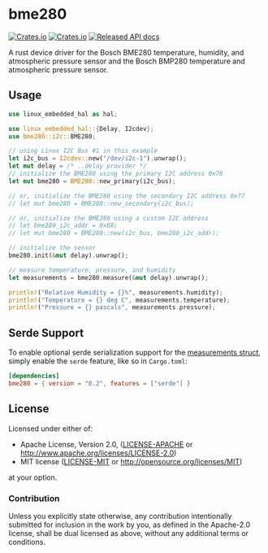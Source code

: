 # bme280

[![Crates.io](https://img.shields.io/crates/d/bme280.svg)](https://crates.io/crates/bme280)
[![Crates.io](https://img.shields.io/crates/v/bme280.svg)](https://crates.io/crates/bme280)
[![Released API docs](https://docs.rs/bme280/badge.svg)](https://docs.rs/bme280)

A rust device driver for the Bosch BME280 temperature, humidity, and atmospheric pressure sensor and the Bosch BMP280 temperature and atmospheric pressure sensor.

## Usage

```rust
use linux_embedded_hal as hal;

use linux_embedded_hal::{Delay, I2cdev};
use bme280::i2c::BME280;

// using Linux I2C Bus #1 in this example
let i2c_bus = I2cdev::new("/dev/i2c-1").unwrap();
let mut delay = /* ..delay provider */
// initialize the BME280 using the primary I2C address 0x76
let mut bme280 = BME280::new_primary(i2c_bus);

// or, initialize the BME280 using the secondary I2C address 0x77
// let mut bme280 = BME280::new_secondary(i2c_bus);

// or, initialize the BME280 using a custom I2C address
// let bme280_i2c_addr = 0x88;
// let mut bme280 = BME280::new(i2c_bus, bme280_i2c_addr);

// initialize the sensor
bme280.init(&mut delay).unwrap();

// measure temperature, pressure, and humidity
let measurements = bme280.measure(&mut delay).unwrap();

println!("Relative Humidity = {}%", measurements.humidity);
println!("Temperature = {} deg C", measurements.temperature);
println!("Pressure = {} pascals", measurements.pressure);
```

## Serde Support

To enable optional serde serialization support for the [measurements struct](https://docs.rs/bme280/0.1.2/bme280/struct.Measurements.html), simply enable the `serde` feature, like so in `Cargo.toml`:

```toml
[dependencies]
bme280 = { version = "0.2", features = ["serde"] }
```

## License

Licensed under either of:

 * Apache License, Version 2.0, ([LICENSE-APACHE](LICENSE-APACHE) or http://www.apache.org/licenses/LICENSE-2.0)
 * MIT license ([LICENSE-MIT](LICENSE-MIT) or http://opensource.org/licenses/MIT)

at your option.

### Contribution

Unless you explicitly state otherwise, any contribution intentionally submitted for inclusion in the work by you, as defined in the Apache-2.0 license, shall be dual licensed as above, without any additional terms or conditions.
